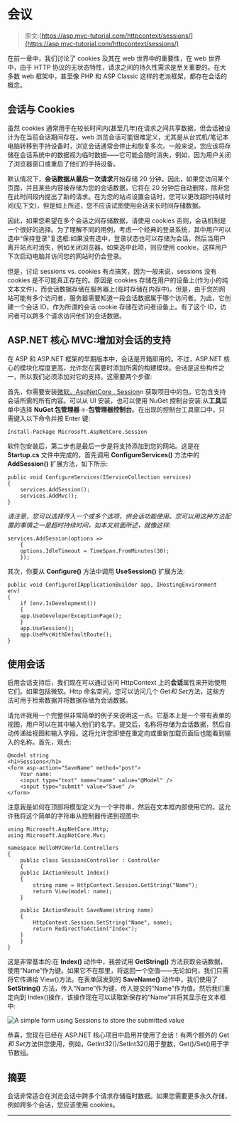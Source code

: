 # 会议

> 原文:[https://asp.mvc-tutorial.com/httpcontext/sessions/](https://asp.mvc-tutorial.com/httpcontext/sessions/)

在前一章中，我们讨论了 cookies 及其在 web 世界中的重要性，在 web 世界中，由于 HTTP 协议的无状态特性，请求之间的持久性需求是至关重要的。在大多数 web 框架中，甚至像 PHP 和 ASP Classic 这样的老派框架，都存在会话的概念。

## 会话与 Cookies

虽然 cookies 通常用于在较长时间内(甚至几年)在请求之间共享数据，但会话被设计为在当前会话期间存在。web 浏览会话可能很难定义，尤其是从台式机/笔记本电脑转移到手持设备时，浏览会话通常会停止和恢复多次。一般来说，您应该将存储在会话系统中的数据视为临时数据——它可能会随时消失，例如，因为用户关闭了浏览器窗口或重启了他们的手持设备。

默认情况下，**会话数据从最后一次请求**开始存储 20 分钟。因此，如果您访问某个页面，并且某些内容被存储为您的会话数据，它将在 20 分钟后自动删除，除非您在此时间段内提出了新的请求。在为您的站点设置会话时，您可以更改超时持续时间(见下文)，但是如上所述，您不应该试图使用会话来长时间存储数据。

因此，如果您希望在多个会话之间存储数据，请使用 cookies 否则，会话机制是一个很好的选择。为了理解不同的用例，考虑一个经典的登录系统，其中用户可以选中“保持登录”复选框:如果没有选中，登录状态也可以存储为会话，然后当用户离开站点时消失，例如关闭浏览器。如果选中此项，则应使用 cookie，这样用户下次启动电脑并访问您的网站时仍会登录。

但是，讨论 sessions vs. cookies 有点搞笑，因为一般来说，sessions 没有 cookies 是不可能真正存在的。原因是 cookies 存储在用户的设备上(作为小的纯文本文件)，而会话数据存储在服务器上(临时存储在内存中)。但是，由于您的网站可能有多个访问者，服务器需要知道一段会话数据属于哪个访问者。为此，它创建一个会话 ID，作为所谓的会话 cookie 存储在访问者设备上。有了这个 ID，访问者可以跨多个请求访问他们的会话数据。

<input type="hidden" name="IL_IN_ARTICLE">

## ASP.NET 核心 MVC:增加对会话的支持

在 ASP 和 ASP.NET 框架的早期版本中，会话是开箱即用的。不过，ASP.NET 核心的模块化程度更高，允许您在需要时添加所需的构建模块。会话是这些构件之一，所以我们必须添加对它的支持。这需要两个步骤:

首先，你需要安装[微软。AspNetCore . Session](https://www.nuget.org/packages/Microsoft.AspNetCore.Session/)n 获取项目中的包。它包含支持会话所需的所有内容。可以从 UI 安装，也可以使用 NuGet 控制台安装:从**工具**菜单中选择 **NuGet 包管理器**->-**包管理器控制台**。在出现的控制台工具窗口中，只需键入以下命令并按 Enter 键:

```
Install-Package Microsoft.AspNetCore.Session
```

软件包安装后，第二步也是最后一步是将支持添加到您的网站。这是在 **Startup.cs** 文件中完成的，首先调用 **ConfigureServices()** 方法中的 **AddSession()** 扩展方法，如下所示:

```
public void ConfigureServices(IServiceCollection services)
{        
    services.AddSession();
    services.AddMvc();                
}
```

*请注意，您可以选择传入一个或多个选项，供会话功能使用。您可以用这种方法配置的事情之一是超时持续时间，如本文前面所述，就像这样:*

```
services.AddSession(options => 
    {
    options.IdleTimeout = TimeSpan.FromMinutes(30);
    });
```

其次，你要从 **Configure()** 方法中调用 **UseSession()** 扩展方法:

```
public void Configure(IApplicationBuilder app, IHostingEnvironment env)
{
    if (env.IsDevelopment())
    {
    app.UseDeveloperExceptionPage();
    }        
    app.UseSession();
    app.UseMvcWithDefaultRoute();
}
```

## 使用会话

启用会话支持后，我们现在可以通过访问 HttpContext 上的**会话**属性来开始使用它们。如果包括微软。Http 命名空间，您可以访问几个 Get*和 Set*方法，这些方法可用于检索数据并将数据存储为会话数据。

请允许我用一个完整但非常简单的例子来说明这一点。它基本上是一个带有表单的视图，用户可以在其中输入他们的名字。提交后，名称将存储为会话数据，然后自动传递给视图和输入字段。这将允许您即使在重定向或重新加载页面后也能看到输入的名称。首先，观点:

```
@model string
<h1>Sessions</h1>
<form asp-action="SaveName" method="post">
    Your name:
    <input type="text" name="name" value="@Model" />
    <input type="submit" value="Save" />
</form>
```

注意我是如何在顶部将模型定义为一个字符串，然后在文本框内部使用它的。这允许我将这个简单的字符串从控制器传递到视图中:

```
using Microsoft.AspNetCore.Http;
using Microsoft.AspNetCore.Mvc;

namespace HelloMVCWorld.Controllers
{
    public class SessionsController : Controller
    {
    public IActionResult Index()
    {
        string name = HttpContext.Session.GetString("Name");
        return View(model: name);
    }

    public IActionResult SaveName(string name)
    {
        HttpContext.Session.SetString("Name", name);
        return RedirectToAction("Index");
    }
    }
}
```

这是非常基本的:在 **Index()** 动作中，我尝试用 **GetString()** 方法获取会话数据，使用“Name”作为键。如果它不在那里，将返回一个空值——无论如何，我们只需将它传递给 View()方法。在表单回发到的 **SaveName()** 动作中，我们使用了 **SetString()** 方法，传入“Name”作为键，传入提交的“Name”作为值。然后我们重定向到 Index()操作，该操作现在可以读取新保存的“Name”并将其显示在文本框中:

![](../Images/ff92f3a7c4c5a2ae848f7af3fa7ca23a.png "A simple form using Sessions to store the submitted value")

恭喜，您现在已经在 ASP.NET 核心项目中启用并使用了会话！有两个额外的 Get*和 Set*方法供您使用，例如，GetInt32()/SetInt32()用于整数，Get()/Set()用于字节数组。

## 摘要

会话非常适合在浏览会话中跨多个请求存储临时数据。如果您需要更多永久存储，例如跨多个会话，您应该使用 cookies。

* * *